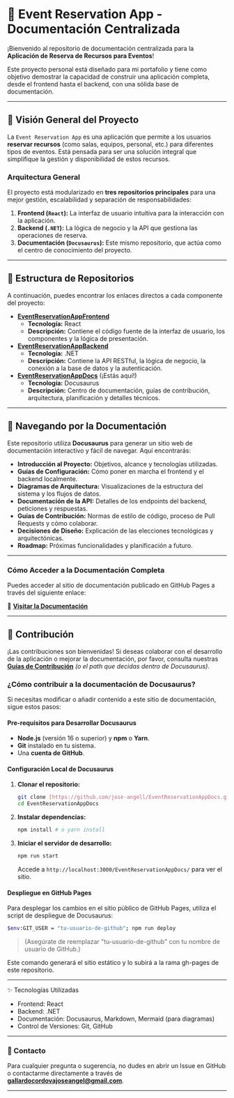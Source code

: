 # 🚀 Event Reservation App - Documentación Centralizada

¡Bienvenido al repositorio de documentación centralizada para la **Aplicación de Reserva de Recursos para Eventos**!

Este proyecto personal está diseñado para mi portafolio y tiene como objetivo demostrar la capacidad de construir una aplicación completa, desde el frontend hasta el backend, con una sólida base de documentación.

---

## 🎯 Visión General del Proyecto

La `Event Reservation App` es una aplicación que permite a los usuarios **reservar recursos** (como salas, equipos, personal, etc.) para diferentes tipos de eventos. Está pensada para ser una solución integral que simplifique la gestión y disponibilidad de estos recursos.

### Arquitectura General

El proyecto está modularizado en **tres repositorios principales** para una mejor gestión, escalabilidad y separación de responsabilidades:

1.  **Frontend (`React`):** La interfaz de usuario intuitiva para la interacción con la aplicación.
2.  **Backend (`.NET`):** La lógica de negocio y la API que gestiona las operaciones de reserva.
3.  **Documentación (`Docusaurus`):** Este mismo repositorio, que actúa como el centro de conocimiento del proyecto.

---

## 📂 Estructura de Repositorios

A continuación, puedes encontrar los enlaces directos a cada componente del proyecto:

* **[EventReservationAppFrontend](https://github.com/jose-angell/EventReservationAppFrontend)**
    * **Tecnología:** React
    * **Descripción:** Contiene el código fuente de la interfaz de usuario, los componentes y la lógica de presentación.
* **[EventReservationAppBackend](https://github.com/jose-angell/EventReservationAppBackend)**
    * **Tecnología:** .NET
    * **Descripción:** Contiene la API RESTful, la lógica de negocio, la conexión a la base de datos y la autenticación.
* **[EventReservationAppDocs](https://github.com/jose-angell/EventReservationAppDocs)** (¡Estás aquí!)
    * **Tecnología:** Docusaurus
    * **Descripción:** Centro de documentación, guías de contribución, arquitectura, planificación y detalles técnicos.

---

## 📖 Navegando por la Documentación

Este repositorio utiliza **Docusaurus** para generar un sitio web de documentación interactivo y fácil de navegar. Aquí encontrarás:

* **Introducción al Proyecto:** Objetivos, alcance y tecnologías utilizadas.
* **Guías de Configuración:** Cómo poner en marcha el frontend y el backend localmente.
* **Diagramas de Arquitectura:** Visualizaciones de la estructura del sistema y los flujos de datos.
* **Documentación de la API:** Detalles de los endpoints del backend, peticiones y respuestas.
* **Guías de Contribución:** Normas de estilo de código, proceso de Pull Requests y cómo colaborar.
* **Decisiones de Diseño:** Explicación de las elecciones tecnológicas y arquitectónicas.
* **Roadmap:** Próximas funcionalidades y planificación a futuro.

---

### Cómo Acceder a la Documentación Completa

Puedes acceder al sitio de documentación publicado en GitHub Pages a través del siguiente enlace:

🔗 **[Visitar la Documentación](https://jose-angell.github.io/EventReservationAppDocs/)**

---

## 🤝 Contribución

¡Las contribuciones son bienvenidas! Si deseas colaborar con el desarrollo de la aplicación o mejorar la documentación, por favor, consulta nuestras **[Guías de Contribución](docs/contributing.md)** *(o el path que decidas dentro de Docusaurus)*.

### ¿Cómo contribuir a la documentación de Docusaurus?

Si necesitas modificar o añadir contenido a este sitio de documentación, sigue estos pasos:

#### Pre-requisitos para Desarrollar Docusaurus

* **Node.js** (versión 16 o superior) y **npm** o **Yarn**.
* **Git** instalado en tu sistema.
* Una **cuenta de GitHub**.


#### Configuración Local de Docusaurus

1.  **Clonar el repositorio:**
    ```bash
    git clone [https://github.com/jose-angell/EventReservationAppDocs.git](https://github.com/jose-angell/EventReservationAppDocs.git)
    cd EventReservationAppDocs
    ```
2.  **Instalar dependencias:**
    ```bash
    npm install # o yarn install
    ```
3.  **Iniciar el servidor de desarrollo:**
    ```bash
    npm run start
    ```
    Accede a `http://localhost:3000/EventReservationAppDocs/` para ver el sitio.

#### Despliegue en GitHub Pages

Para desplegar los cambios en el sitio público de GitHub Pages, utiliza el script de despliegue de Docusaurus:

```bash
$env:GIT_USER = "tu-usuario-de-github"; npm run deploy
```

> (Asegúrate de reemplazar "tu-usuario-de-github" con tu nombre de usuario de GitHub.)

Este comando generará el sitio estático y lo subirá a la rama gh-pages de este repositorio.

---
✨ Tecnologías Utilizadas
  - Frontend: React
  - Backend: .NET
  - Documentación: Docusaurus, Markdown, Mermaid (para diagramas)
  - Control de Versiones: Git, GitHub

---

### 📧 Contacto
Para cualquier pregunta o sugerencia, no dudes en abrir un Issue en GitHub o contactarme directamente a través de **gallardocordovajoseangel@gmail.com**.

---

